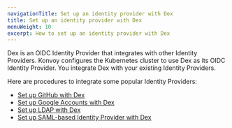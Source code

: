 ```yaml
---
navigationTitle: Set up an identity provider with Dex
title: Set up an identity provider with Dex
menuWeight: 10
excerpt: How to set up an identity provider with Dex
---
```


Dex is an OIDC Identity Provider that integrates with other Identity Providers. Konvoy configures the Kubernetes cluster to use Dex as its OIDC Identity Provider. You integrate Dex with your existing Identity Providers.

Here are procedures to integrate some popular Identity Providers:

- [Set up GitHub with Dex](../../howto-dex-github-connector)
- [Set up Google Accounts with Dex](../../howto-dex-google-accounts)
- [Set up LDAP with Dex](../../howto-dex-ldap-connector)
- [Set up SAML-based Identity Provider with Dex](../../howto-dex-saml-connector)
